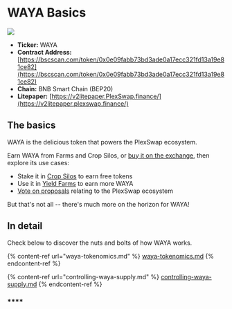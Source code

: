 # WAYA Basics

![](../.gitbook/assets/tokenomics-header.png)

* **Ticker:** WAYA
* **Contract Address:** [https://bscscan.com/token/0x0e09fabb73bd3ade0a17ecc321fd13a19e81ce82](https://bscscan.com/token/0x0e09fabb73bd3ade0a17ecc321fd13a19e81ce82)
* **Chain:** BNB Smart Chain (BEP20)
* **Litepaper:** [https://v2litepaper.PlexSwap.finance/](https://v2litepaper.plexswap.finance/)

## The basics

WAYA is the delicious token that powers the PlexSwap ecosystem.

Earn WAYA from Farms and Crop Silos, or [buy it on the exchange](../products/PlexSwap-exchange/), then explore its use cases:

* Stake it in [Crop Silos](../products/crop-silos/) to earn free tokens
* Use it in [Yield Farms](https://docs.plexswap.finance/products/yield-farming) to earn more WAYA
* [Vote on proposals](broken-reference) relating to the PlexSwap ecosystem

But that's not all -- there's much more on the horizon for WAYA!

## In detail

Check below to discover the nuts and bolts of how WAYA works.

{% content-ref url="waya-tokenomics.md" %}
[waya-tokenomics.md](waya-tokenomics.md)
{% endcontent-ref %}

{% content-ref url="controlling-waya-supply.md" %}
[controlling-waya-supply.md](controlling-waya-supply.md)
{% endcontent-ref %}

### \*\*\*\*
